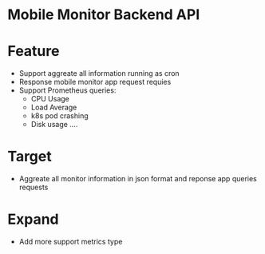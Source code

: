 # Mobile Monitor Backend API

# Feature
- Support aggreate all information running as cron
- Response mobile monitor app request requies
- Support Prometheus queries:
	- CPU Usage
	- Load Average
	- k8s pod crashing
	- Disk usage
	....

# Target
- Aggreate all monitor information in json format and reponse app queries requests

# Expand
- Add more support metrics type